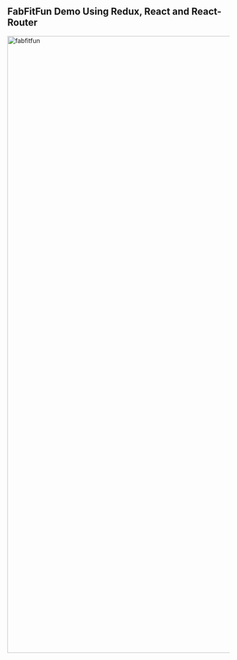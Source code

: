 
## FabFitFun Demo Using Redux, React and React-Router

<img width="1397" alt="fabfitfun" src="https://user-images.githubusercontent.com/22839320/27459242-14ac37ec-5762-11e7-93ff-49c3e0da3c70.png">
